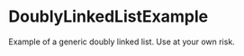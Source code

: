 DoublyLinkedListExample
=======================

Example of a generic doubly linked list. Use at your own risk. 
